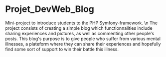 # Projet_DevWeb_Blog
Mini-project to introduce students to the PHP Symfony-framework. \n
The project consists of creating a simple blog which functionnalities include sharing experiences and pictures, as well as commenting other people's posts.
This blog's purpose is to give people who suffer from various mental illnesses, a plateform where they can share their experiences and hopefully find some sort of support to win their battle this illness.
